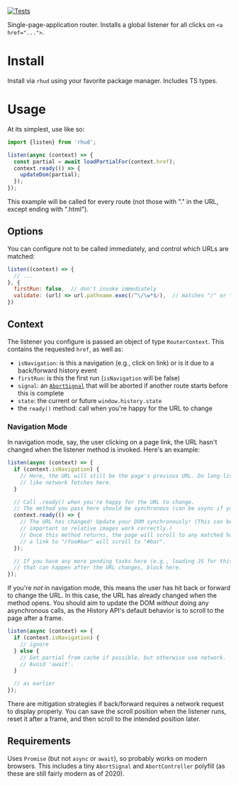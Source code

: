 [![Tests](https://github.com/samthor/rhud/workflows/Tests/badge.svg)](https://github.com/samthor/rhud/actions)

Single-page-application router.
Installs a global listener for all clicks on `<a href="...">`.

# Install

Install via `rhud` using your favorite package manager.
Includes TS types.

# Usage

At its simplest, use like so:

```js
import {listen} from 'rhud';

listen(async (context) => {
  const partial = await loadPartialFor(context.href);
  context.ready(() => {
    updateDom(partial);
  });
});
```

This example will be called for every route (not those with "." in the URL, except ending with ".html").

## Options

You can configure not to be called immediately, and control which URLs are matched:

```js
listen((context) => {
  // ...
}, {
  firstRun: false,  // don't invoke immediately
  validate: (url) => url.pathname.exec(/^\/\w*$/),  // matches "/" or "/foo", not "/x/y" or "/foo/"
})
```

## Context

The listener you configure is passed an object of type `RouterContext`.
This contains the requested `href`, as well as:

* `isNavigation`: is this a navigation (e.g., click on link) or is it due to a back/forward history event
* `firstRun`: is this the first run (`isNavigation` will be false)
* `signal`: an [`AbortSignal`](https://developer.mozilla.org/en-US/docs/Web/API/AbortSignal) that will be aborted if another route starts before this is complete
* `state`: the current or future `window.history.state`
* the `ready()` method: call when you're happy for the URL to change

### Navigation Mode

In navigation mode, say, the user clicking on a page link, the URL hasn't changed when the listener method is invoked.
Here's an example:

```js
listen(async (context) => {
  if (context.isNavigation) {
    // Here, the URL will still be the page's previous URL. Do long-lived tasks
    // like network fetches here.
  }

  // Call .ready() when you're happy for the URL to change.
  // The method you pass here should be synchronous (can be async if you must).
  context.ready(() => {
    // The URL has changed! Update your DOM synchronously! (This can be
    // important so relative images work correctly.)
    // Once this method returns, the page will scroll to any matched hash, e.g.
    // a link to "/foo#bar" will scroll to "#bar".
  });

  // If you have any more pending tasks here (e.g., loading JS for this page)
  // that can happen after the URL changes, block here.
});
```

If you're _not_ in navigation mode, this means the user has hit back or forward to change the URL.
In this case, the URL has already changed when the method opens.
You should aim to update the DOM _without_ doing any asynchronous calls, as the History API's default behavior is to scroll to the page after a frame.

```js
listen(async (context) => {
  if (context.isNavigation) {
    // ignore
  } else {
    // Get partial from cache if possible, but otherwise use network.
    // Avoid 'await'.
  }

  // as earlier
});
```

There are mitigation strategies if back/forward requires a network request to display properly.
You can save the scroll position when the listener runs, reset it after a frame, and then scroll to the intended position later.

## Requirements

Uses `Promise` (but not `async` or `await`), so probably works on modern browsers.
This includes a tiny `AbortSignal` and `AbortController` polyfill (as these are still fairly modern as of 2020).

